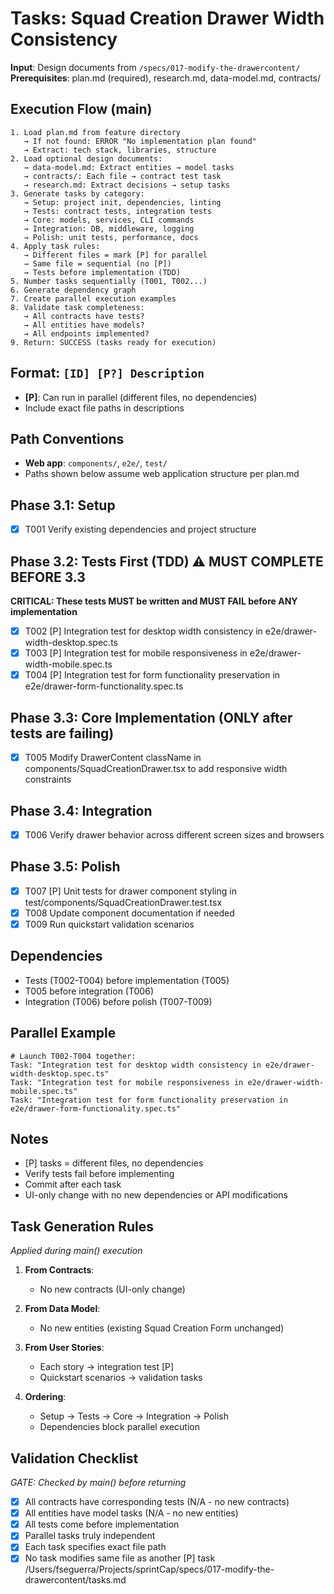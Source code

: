 # Tasks: Squad Creation Drawer Width Consistency

**Input**: Design documents from `/specs/017-modify-the-drawercontent/`
**Prerequisites**: plan.md (required), research.md, data-model.md, contracts/

## Execution Flow (main)
```
1. Load plan.md from feature directory
   → If not found: ERROR "No implementation plan found"
   → Extract: tech stack, libraries, structure
2. Load optional design documents:
   → data-model.md: Extract entities → model tasks
   → contracts/: Each file → contract test task
   → research.md: Extract decisions → setup tasks
3. Generate tasks by category:
   → Setup: project init, dependencies, linting
   → Tests: contract tests, integration tests
   → Core: models, services, CLI commands
   → Integration: DB, middleware, logging
   → Polish: unit tests, performance, docs
4. Apply task rules:
   → Different files = mark [P] for parallel
   → Same file = sequential (no [P])
   → Tests before implementation (TDD)
5. Number tasks sequentially (T001, T002...)
6. Generate dependency graph
7. Create parallel execution examples
8. Validate task completeness:
   → All contracts have tests?
   → All entities have models?
   → All endpoints implemented?
9. Return: SUCCESS (tasks ready for execution)
```

## Format: `[ID] [P?] Description`
- **[P]**: Can run in parallel (different files, no dependencies)
- Include exact file paths in descriptions

## Path Conventions
- **Web app**: `components/`, `e2e/`, `test/`
- Paths shown below assume web application structure per plan.md

## Phase 3.1: Setup
- [x] T001 Verify existing dependencies and project structure

## Phase 3.2: Tests First (TDD) ⚠️ MUST COMPLETE BEFORE 3.3
**CRITICAL: These tests MUST be written and MUST FAIL before ANY implementation**
- [x] T002 [P] Integration test for desktop width consistency in e2e/drawer-width-desktop.spec.ts
- [x] T003 [P] Integration test for mobile responsiveness in e2e/drawer-width-mobile.spec.ts
- [x] T004 [P] Integration test for form functionality preservation in e2e/drawer-form-functionality.spec.ts

## Phase 3.3: Core Implementation (ONLY after tests are failing)
- [x] T005 Modify DrawerContent className in components/SquadCreationDrawer.tsx to add responsive width constraints

## Phase 3.4: Integration
- [x] T006 Verify drawer behavior across different screen sizes and browsers

## Phase 3.5: Polish
- [x] T007 [P] Unit tests for drawer component styling in test/components/SquadCreationDrawer.test.tsx
- [x] T008 Update component documentation if needed
- [x] T009 Run quickstart validation scenarios

## Dependencies
- Tests (T002-T004) before implementation (T005)
- T005 before integration (T006)
- Integration (T006) before polish (T007-T009)

## Parallel Example
```
# Launch T002-T004 together:
Task: "Integration test for desktop width consistency in e2e/drawer-width-desktop.spec.ts"
Task: "Integration test for mobile responsiveness in e2e/drawer-width-mobile.spec.ts"
Task: "Integration test for form functionality preservation in e2e/drawer-form-functionality.spec.ts"
```

## Notes
- [P] tasks = different files, no dependencies
- Verify tests fail before implementing
- Commit after each task
- UI-only change with no new dependencies or API modifications

## Task Generation Rules
*Applied during main() execution*

1. **From Contracts**:
   - No new contracts (UI-only change)
   
2. **From Data Model**:
   - No new entities (existing Squad Creation Form unchanged)
   
3. **From User Stories**:
   - Each story → integration test [P]
   - Quickstart scenarios → validation tasks

4. **Ordering**:
   - Setup → Tests → Core → Integration → Polish
   - Dependencies block parallel execution

## Validation Checklist
*GATE: Checked by main() before returning*

- [x] All contracts have corresponding tests (N/A - no new contracts)
- [x] All entities have model tasks (N/A - no new entities)
- [x] All tests come before implementation
- [x] Parallel tasks truly independent
- [x] Each task specifies exact file path
- [x] No task modifies same file as another [P] task</content>
<parameter name="filePath">/Users/fseguerra/Projects/sprintCap/specs/017-modify-the-drawercontent/tasks.md